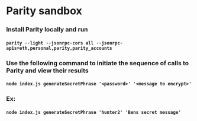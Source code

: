 # Parity sandbox

### Install Parity locally and run 
#### `parity --light --jsonrpc-cors all --jsonrpc-apis=eth,personal,parity,parity_accounts`


### Use the following command to initiate the sequence of calls to Parity and view their results
#### `node index.js generateSecretPhrase '<password>' '<message to encrypt>'`


### Ex:
#### `node index.js generateSecretPhrase 'hunter2' 'Bens secret message'`